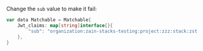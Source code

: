 Change the `sub` value to make it fail:

```go
var data Matchable = Matchable{
	Jwt_claims: map[string]interface{}{
		"sub": "organization:zain-stacks-testing:project:zzz:stack:zst:deployment:production:operation:plan",
	},
}
```
